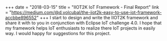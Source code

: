 +++
date = "2018-03-15"
title = "IIOT2K IoT Framework - Final Report"
link = "https://medium.com/@d.yolcubal/the-iiot2k-easy-to-use-iot-framework-accbbe896552"
+++
I start to design and write the IIOT2K framework and share it with to you in conjunction with Eclipse IoT challenge 4.0. I hope that my framework helps IoT enthusiasts to realize there IoT projects in easily way. I would happy for suggestions for this project.